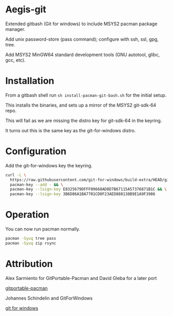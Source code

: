 # Aegis-git

Extended gitbash (Git for windows) to include MSYS2 pacman package manager.

Add unix password-store (pass command); configure with ssh, ssl, gpg, tree.

Add MSYS2 MinGW64 standard development tools (GNU autotool, glibc, gcc, etc).


# Installation

From a gitbash shell run `sh install-pacman-git-bash.sh` for the initial setup.

This installs the binaries, and sets up a mirror of the MSYS2 git-sdk-64 repo.

This will fail as we are missing the distro key for git-sdk-64 in the keyring.

It turns out this is the same key as the git-for-windows distro.


# Configuration

Add the git-for-windows key the keyring.

```bash
curl -L \
  https://raw.githubusercontent.com/git-for-windows/build-extra/HEAD/git-for-windows-keyring/git-for-windows.gpg | \
  pacman-key --add - && \
  pacman-key --lsign-key E8325679DFFF09668AD8D7B67115A57376871B1C && \
  pacman-key --lsign-key 3B6D86A1BA7701CD0F23AED888138B9E1A9F3986
```

# Operation


You can now run pacman normally.


```bash
pacman -Syuq tree pass
pacman -Syuq zip rsync
```



# Attribution

Alex Sarmiento for GitPortable-Pacman and David Gleba for a later port

[gitportable-pacman](https://github.com/dgleba/gitportable-pacman)


Johannes Schindelin and GitForWindows

[git for windows](https://gitforwindows.org/install-inside-msys2-proper.html)


